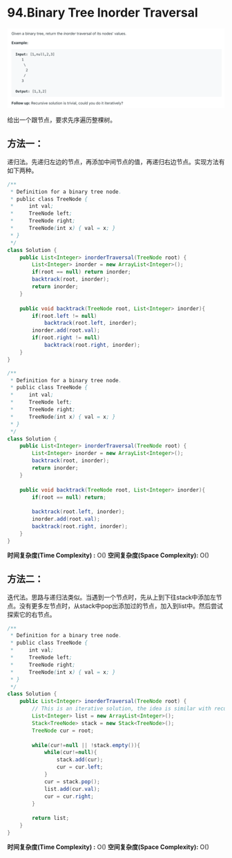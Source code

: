 # 94.Binary Tree Inorder Traversal

![](.gitbook/assets/image%20%2810%29.png)

给出一个跟节点，要求先序遍历整棵树。

## 方法一：

递归法。先递归左边的节点，再添加中间节点的值，再递归右边节点。实现方法有如下两种。

```java
/**
 * Definition for a binary tree node.
 * public class TreeNode {
 *     int val;
 *     TreeNode left;
 *     TreeNode right;
 *     TreeNode(int x) { val = x; }
 * }
 */
class Solution {
    public List<Integer> inorderTraversal(TreeNode root) {
        List<Integer> inorder = new ArrayList<Integer>();
        if(root == null) return inorder;
        backtrack(root, inorder);
        return inorder;
    }
    
    public void backtrack(TreeNode root, List<Integer> inorder){
        if(root.left != null)
            backtrack(root.left, inorder);
        inorder.add(root.val);
        if(root.right != null)
            backtrack(root.right, inorder);
    }
}
```

```java
/**
 * Definition for a binary tree node.
 * public class TreeNode {
 *     int val;
 *     TreeNode left;
 *     TreeNode right;
 *     TreeNode(int x) { val = x; }
 * }
 */
class Solution {
    public List<Integer> inorderTraversal(TreeNode root) {
        List<Integer> inorder = new ArrayList<Integer>();
        backtrack(root, inorder);
        return inorder;
    }
    
    public void backtrack(TreeNode root, List<Integer> inorder){
        if(root == null) return;
        
        backtrack(root.left, inorder);
        inorder.add(root.val);
        backtrack(root.right, inorder);
    }
}
```

**时间复杂度\(Time Complexity\) :** O\(\)          **空间复杂度\(Space Complexity\):** O\(\)

## 方法二：

迭代法。思路与递归法类似。当遇到一个节点时，先从上到下往stack中添加左节点。没有更多左节点时，从stack中pop出添加过的节点，加入到list中。然后尝试探索它的右节点。

```java
/**
 * Definition for a binary tree node.
 * public class TreeNode {
 *     int val;
 *     TreeNode left;
 *     TreeNode right;
 *     TreeNode(int x) { val = x; }
 * }
 */
class Solution {
    public List<Integer> inorderTraversal(TreeNode root) {
        // This is an iterative solution, the idea is similar with recursive solution
        List<Integer> list = new ArrayList<Integer>();
        Stack<TreeNode> stack = new Stack<TreeNode>();
        TreeNode cur = root;

        while(cur!=null || !stack.empty()){
            while(cur!=null){
                stack.add(cur);
                cur = cur.left;
            }
            cur = stack.pop();
            list.add(cur.val);
            cur = cur.right;
        }

        return list;
    }
}
```

**时间复杂度\(Time Complexity\) :** O\(\)          **空间复杂度\(Space Complexity\):** O\(\)

